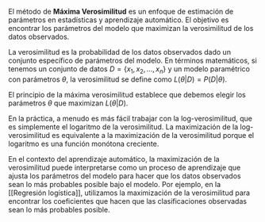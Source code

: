 
El método de **Máxima Verosimilitud** es un enfoque de estimación de parámetros en estadísticas y aprendizaje automático. El objetivo es encontrar los parámetros del modelo que maximizan la verosimilitud de los datos observados.

La verosimilitud es la probabilidad de los datos observados dado un conjunto específico de parámetros del modelo. En términos matemáticos, si tenemos un conjunto de datos $D = \{x_1, x_2, ..., x_n\}$ y un modelo paramétrico con parámetros $\theta$, la verosimilitud se define como $L(\theta|D) = P(D|\theta)$.

El principio de la máxima verosimilitud establece que debemos elegir los parámetros $\theta$ que maximizan $L(\theta|D)$.

En la práctica, a menudo es más fácil trabajar con la log-verosimilitud, que es simplemente el logaritmo de la verosimilitud. La maximización de la log-verosimilitud es equivalente a la maximización de la verosimilitud porque el logaritmo es una función monótona creciente.

En el contexto del aprendizaje automático, la maximización de la verosimilitud puede interpretarse como un proceso de aprendizaje que ajusta los parámetros del modelo para hacer que los datos observados sean lo más probables posible bajo el modelo. Por ejemplo, en la [[Regresión logística]], utilizamos la maximización de la verosimilitud para encontrar los coeficientes que hacen que las clasificaciones observadas sean lo más probables posible.


